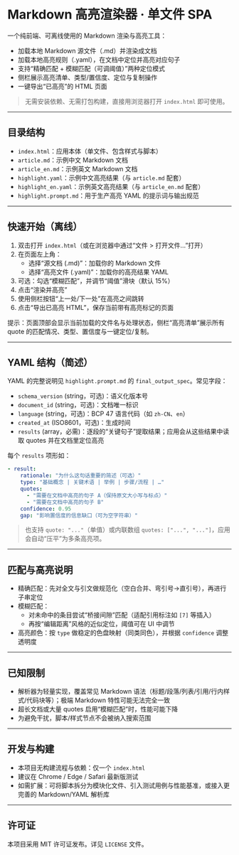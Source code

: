 # Markdown 高亮渲染器 · 单文件 SPA

一个纯前端、可离线使用的 Markdown 渲染与高亮工具：
- 加载本地 Markdown 源文件（.md）并渲染成文档
- 加载本地高亮规则（.yaml），在文档中定位并高亮对应句子
- 支持“精确匹配 + 模糊匹配（可调阈值）”两种定位模式
- 侧栏展示高亮清单、类型/置信度、定位与复制操作
- 一键导出“已高亮”的 HTML 页面

> 无需安装依赖、无需打包构建，直接用浏览器打开 `index.html` 即可使用。

---

## 目录结构

- `index.html`：应用本体（单文件、包含样式与脚本）
- `article.md`：示例中文 Markdown 文档
- `article_en.md`：示例英文 Markdown 文档
- `highlight.yaml`：示例中文高亮结果（与 `article.md` 配套）
- `highlight_en.yaml`：示例英文高亮结果（与 `article_en.md` 配套）
- `highlight.prompt.md`：用于生产高亮 YAML 的提示词与输出规范

---

## 快速开始（离线）

1) 双击打开 `index.html`（或在浏览器中通过“文件 > 打开文件…”打开）
2) 在页面左上角：
   - 选择“源文档 (.md)”：加载你的 Markdown 文件
   - 选择“高亮文件 (.yaml)”：加载你的高亮结果 YAML
3) 可选：勾选“模糊匹配”，并调节“阈值”滑块（默认 15%）
4) 点击“渲染并高亮”
5) 使用侧栏按钮“上一处/下一处”在高亮之间跳转
6) 点击“导出已高亮 HTML”，保存当前带有高亮标记的页面

提示：页面顶部会显示当前加载的文件名与处理状态，侧栏“高亮清单”展示所有 quote 的匹配情况、类型、置信度与一键定位/复制。

---

## YAML 结构（简述）

YAML 的完整说明见 `highlight.prompt.md` 的 `final_output_spec`。常见字段：

- `schema_version` (string，可选)：语义化版本号
- `document_id` (string，可选)：文档唯一标识
- `language` (string，可选)：BCP 47 语言代码（如 `zh-CN`、`en`）
- `created_at` (ISO8601，可选)：生成时间
- `results` (array，必需)：逐段的“关键句子”提取结果；应用会从这些结果中读取 quotes 并在文档里定位高亮

每个 `results` 项形如：

```yaml
- result:
    rationale: "为什么这句话重要的简述（可选）"
    type: "基础概念 | 关键术语 | 举例 | 步骤/流程 | …"
    quotes:
      - "需要在文档中高亮的句子 A（保持原文大小写与标点）"
      - "需要在文档中高亮的句子 B"
    confidence: 0.95
    gap: "影响置信度的信息缺口（可为空字符串）"
```

> 也支持 `quote: "..."`（单值）或内联数组 `quotes: ["...", "..."]`，应用会自动“压平”为多条高亮项。

---

## 匹配与高亮说明

- 精确匹配：先对全文与引文做规范化（空白合并、弯引号→直引号），再进行子串定位
- 模糊匹配：
  - 对未命中的条目尝试“桥接间隙”匹配（适配引用标注如 `[7]` 等插入）
  - 再按“编辑距离”风格的近似定位，阈值可在 UI 中调节
- 高亮颜色：按 `type` 做稳定的色盘映射（同类同色），并根据 `confidence` 调整透明度

---

## 已知限制

- 解析器为轻量实现，覆盖常见 Markdown 语法（标题/段落/列表/引用/行内样式/代码块等）；极端 Markdown 特性可能无法完全一致
- 超长文档或大量 quotes 启用“模糊匹配”时，性能可能下降
- 为避免干扰，脚本/样式节点不会被纳入搜索范围

---

## 开发与构建

- 本项目无构建流程与依赖：仅一个 `index.html`
- 建议在 Chrome / Edge / Safari 最新版测试
- 如需扩展：可将脚本拆分为模块化文件、引入测试用例与性能基准，或接入更完善的 Markdown/YAML 解析库

---

## 许可证

本项目采用 MIT 许可证发布。详见 `LICENSE` 文件。